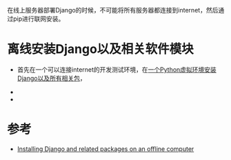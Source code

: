 在线上服务器部署Django的时候，不可能将所有服务器都连接到internet，然后通过pip进行联网安装。

# 离线安装Django以及相关软件模块

* 首先在一个可以连接internet的开发测试环境，在[一个Python虚拟环境安装Django以及所有相关包](quick_install_django)，

* 

* 

# 参考

* [Installing Django and related packages on an offline computer](https://stackoverflow.com/questions/34704163/installing-django-and-related-packages-on-an-offline-computer)